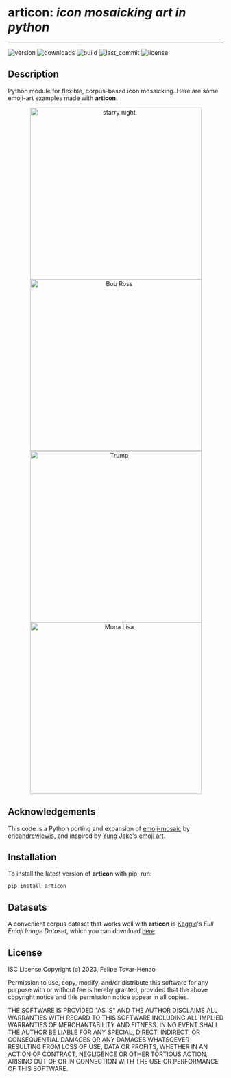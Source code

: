 # **articon**: _icon mosaicking art in python_
-----------------------

![version](https://img.shields.io/pypi/v/articon)
![downloads](https://img.shields.io/pypi/dm/articon)
![build](https://img.shields.io/github/actions/workflow/status/felipetovarhenao/articon/test.yaml?label=test)
![last_commit](https://img.shields.io/github/last-commit/felipetovarhenao/articon)
![license](https://img.shields.io/pypi/l/articon)

## Description
Python module for flexible, corpus-based icon mosaicking. Here are some emoji-art examples made with **articon**.


<div align="center">
	<img src="examples/starry-night-example.gif" alt="starry night" height="400px" width="auto" />
	<img src="examples/bob-ross-example.gif" alt="Bob Ross" height="400px" width="auto" />
	<img src="examples/trump-example.gif" alt="Trump" height="400px" width="auto" />
	<img src="examples/mona-lisa-example.gif" alt="Mona Lisa" height="400px" width="auto" />
</div>


## Acknowledgements
This code is a Python porting and expansion of [emoji-mosaic](https://github.com/ericandrewlewis/emoji-mosaic) by [ericandrewlewis](https://github.com/ericandrewlewis/), and inspired by [Yung Jake](https://en.wikipedia.org/wiki/Yung_Jake)'s [emoji art](https://www.nytimes.com/2017/07/26/style/emoji-portraits-yung-jake.html).

## Installation
To install the latest version of **articon** with pip, run:
```shell
pip install articon
```

## Datasets
A convenient corpus dataset that works well with **articon** is [Kaggle](https://www.kaggle.com)'s *Full Emoji Image Dataset*, which you can download [here](https://www.kaggle.com/datasets/subinium/emojiimage-dataset?resource=download).


## License
ISC License
Copyright (c) 2023, Felipe Tovar-Henao

Permission to use, copy, modify, and/or distribute this software for any purpose with or without fee is hereby granted, provided that the above copyright notice and this permission notice appear in all copies.

THE SOFTWARE IS PROVIDED "AS IS" AND THE AUTHOR DISCLAIMS ALL WARRANTIES WITH REGARD TO THIS SOFTWARE INCLUDING ALL IMPLIED WARRANTIES OF MERCHANTABILITY AND FITNESS. IN NO EVENT SHALL THE AUTHOR BE LIABLE FOR ANY SPECIAL, DIRECT, INDIRECT, OR CONSEQUENTIAL DAMAGES OR ANY DAMAGES WHATSOEVER RESULTING FROM LOSS OF USE, DATA OR PROFITS, WHETHER IN AN ACTION OF CONTRACT, NEGLIGENCE OR OTHER TORTIOUS ACTION, ARISING OUT OF OR IN CONNECTION WITH THE USE OR PERFORMANCE OF THIS SOFTWARE.